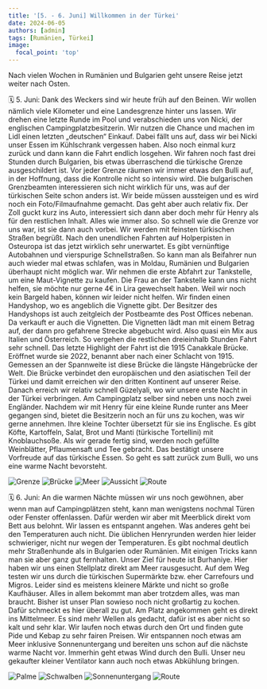 ```yaml
---
title: '[5. - 6. Juni] Willkommen in der Türkei'
date: 2024-06-05
authors: [admin]
tags: [Rumänien, Türkei]
image:
  focal_point: 'top'
---
```

Nach vielen Wochen in Rumänien und Bulgarien geht unsere Reise jetzt weiter nach Osten.

<!--more-->

🗓️ 5. Juni: Dank des Weckers sind wir heute früh auf den Beinen. Wir wollen nämlich viele Kilometer und eine Landesgrenze hinter uns lassen. Wir drehen eine letzte Runde im Pool und verabschieden uns von Nicki, der englischen Campingplatzbesitzerin. Wir nutzen die Chance und machen im Lidl einen letzten „deutschen“ Einkauf. Dabei fällt uns auf, dass wir bei Nicki unser Essen im Kühlschrank vergessen haben. Also noch einmal kurz zurück und dann kann die Fahrt endlich losgehen. Wir fahren noch fast drei Stunden durch Bulgarien, bis etwas überraschend die türkische Grenze ausgeschildert ist. Vor jeder Grenze räumen wir immer etwas den Bulli auf, in der Hoffnung, dass die Kontrolle nicht so intensiv wird. Die bulgarischen Grenzbeamten interessieren sich nicht wirklich für uns, was auf der türkischen Seite schon anders ist. Wir beide müssen aussteigen und es wird noch ein Foto/Filmaufnahme gemacht. Das geht aber auch relativ fix. Der Zoll guckt kurz ins Auto, interessiert sich dann aber doch mehr für Henry als für den restlichen Inhalt. Alles wie immer also. So schnell wie die Grenze vor uns war, ist sie dann auch vorbei. Wir werden mit feinsten türkischen Straßen begrüßt. Nach den unendlichen Fahrten auf Holperpisten in Osteuropa ist das jetzt wirklich sehr unerwartet. Es gibt vernünftige Autobahnen und vierspurige Schnellstraßen. So kann man als Beifahrer nun auch wieder mal etwas schlafen, was in Moldau, Rumänien und Bulgarien überhaupt nicht möglich war. Wir nehmen die erste Abfahrt zur Tankstelle, um eine Maut-Vignette zu kaufen. Die Frau an der Tankstelle kann uns nicht helfen, sie möchte nur gerne 4€ in Lira gewechselt haben. Weil wir noch kein Bargeld haben, können wir leider nicht helfen. Wir finden einen Handyshop, wo es angeblich die Vignette gibt. Der Besitzer des Handyshops ist auch zeitgleich der Postbeamte des Post Offices nebenan. Da verkauft er auch die Vignetten. Die Vignetten lädt man mit einem Betrag auf, der dann pro gefahrene Strecke abgebucht wird. Also quasi ein Mix aus Italien und Österreich. So vergehen die restlichen dreieinhalb Stunden Fahrt sehr schnell. Das letzte Highlight der Fahrt ist die 1915 Canakkale Brücke. Eröffnet wurde sie 2022, benannt aber nach einer Schlacht von 1915. Gemessen an der Spannweite ist diese Brücke die längste Hängebrücke der Welt. Die Brücke verbindet den europäischen und den asiatischen Teil der Türkei und damit erreichen wir den dritten Kontinent auf unserer Reise. Danach erreich wir relativ schnell Güzelyali, wo wir unsere erste Nacht in der Türkei verbringen. Am Campingplatz selber sind neben uns noch zwei Engländer. Nachdem wir mit Henry für eine kleine Runde runter ans Meer gegangen sind, bietet die Besitzerin  noch an für uns zu kochen, was wir gerne annehmen. Ihre kleine Tochter übersetzt für sie ins Englische. Es gibt Köfte, Kartoffeln, Salat, Brot und Manti (türkische Tortellini) mit Knoblauchsoße. Als wir gerade fertig sind, werden noch gefüllte Weinblätter, Pflaumensaft und Tee gebracht. Das bestätigt unsere Vorfreude auf das türkische Essen. So geht es satt zurück zum Bulli, wo uns eine warme Nacht bevorsteht.

<img src="Grenze.jpg" alt="Grenze" caption="">

<img src="Bruecke.jpg" alt="Brücke" caption="">

<img src="MeerBlumen.jpg" alt="Meer" caption="">

<img src="Pinien.jpg" alt="Aussicht" caption="">

<img src="Route_05.06.24.jpg" alt="Route" caption=" ">

🗓️ 6. Juni: An die warmen Nächte müssen wir uns noch gewöhnen, aber wenn man auf Campingplätzen steht, kann man wenigstens nochmal Türen oder Fenster offenlassen. Dafür werden wir aber mit Meerblick direkt vom Bett aus belohnt. Wir lassen es entspannt angehen. Was anderes geht bei den Temperaturen auch nicht. Die üblichen Henryrunden werden hier leider schwieriger, nicht nur wegen der Temperaturen. Es gibt nochmal deutlich mehr Straßenhunde als in Bulgarien oder Rumänien. Mit einigen Tricks kann man sie aber ganz gut fernhalten. Unser Ziel für heute ist Burhaniye. Hier haben wir uns einen Stellplatz direkt am Meer rausgesucht. Auf dem Weg testen wir uns durch die türkischen Supermärkte bzw. eher Carrefours und Migros. Leider sind es meistens kleinere Märkte und nicht so große Kaufhäuser. Alles in allem bekommt man aber trotzdem alles, was man braucht. Bisher ist unser Plan sowieso noch nicht großartig zu kochen. Dafür schmeckt es hier überall zu gut. Am Platz angekommen geht es direkt ins Mittelmeer. Es sind mehr Wellen als gedacht, dafür ist es aber nicht so kalt und sehr klar. Wir laufen noch etwas durch den Ort und finden gute Pide und Kebap zu sehr fairen Preisen. Wir entspannen noch etwas am Meer inklusive Sonnenuntergang und bereiten uns schon auf die nächste warme Nacht vor. Immerhin geht etwas Wind durch den Bulli. Unser neu gekaufter kleiner Ventilator kann auch noch etwas Abkühlung bringen.

<img src="Palme.jpg" alt="Palme" caption="">

<img src="Schwalben.jpg" alt="Schwalben" caption="">

<img src="Sonnenuntergang.jpg" alt="Sonnenuntergang" caption="">

<img src="Route_06.06.24.jpg" alt="Route" caption=" ">